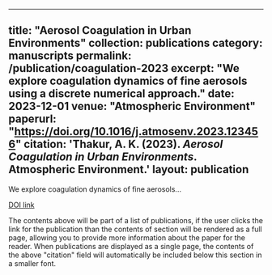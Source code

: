 
---
title: "Aerosol Coagulation in Urban Environments"
collection: publications
category: manuscripts
permalink: /publication/coagulation-2023
excerpt: "We explore coagulation dynamics of fine aerosols using a discrete numerical approach."
date: 2023-12-01
venue: "Atmospheric Environment"
paperurl: "https://doi.org/10.1016/j.atmosenv.2023.123456"
citation: 'Thakur, A. K. (2023). <i>Aerosol Coagulation in Urban Environments</i>. Atmospheric Environment.'
layout: publication
---

We explore coagulation dynamics of fine aerosols...

[DOI link](https://doi.org/10.1016/j.atmosenv.2023.123456)

The contents above will be part of a list of publications, if the user clicks the link for the publication than the contents of section will be rendered as a full page, allowing you to provide more information about the paper for the reader. When publications are displayed as a single page, the contents of the above "citation" field will automatically be included below this section in a smaller font.
